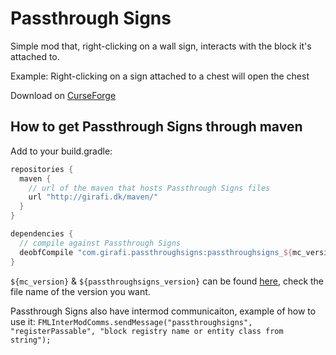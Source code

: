 # Passthrough Signs

Simple mod that, right-clicking on a wall sign, interacts with the block it's attached to.

Example: Right-clicking on a sign attached to a chest will open the chest

Download on [CurseForge](https://minecraft.curseforge.com/projects/passthrough-signs)

How to get Passthrough Signs through maven
---
Add to your build.gradle:
```gradle
repositories {
  maven {
    // url of the maven that hosts Passthrough Signs files
    url "http://girafi.dk/maven/"
  }
}

dependencies {
  // compile against Passthrough Signs
  deobfCompile "com.girafi.passthroughsigns:passthroughsigns_${mc_version}:${mc_version}-${passthroughsigns_version}"
}
```

`${mc_version}` & `${passthroughsigns_version}` can be found [here](http://girafi.dk/maven/com/girafi/passthroughsigns/passthroughsigns/), check the file name of the version you want.

Passthrough Signs also have intermod communicaiton, example of how to use it: 
`FMLInterModComms.sendMessage("passthroughsigns", "registerPassable", "block registry name or entity class from string");`